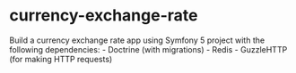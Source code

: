 # currency-exchange-rate
Build a currency exchange rate app using Symfony 5 project with the following dependencies:   - Doctrine (with migrations)   - Redis   - GuzzleHTTP (for making HTTP requests)
